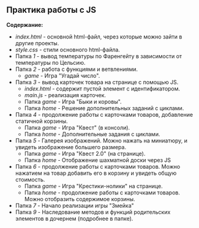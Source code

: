## Практика работы с JS
**Содержание:**
- *index.html* - основной html-файл, через которые можно зайти в другие проекты.
- *style.css* - стили основного html-файла.
- Папка *1* - вывод температуры по Фаренгейту в зависимости от температуры по Цельсию.
- Папка *2* - работа с функциями и ветвлениями.
	- *game* - Игра "Угадай число".
- Папка *3* - вывод карточек товара на странице с помощью JS.
	- *index.html* - содержит пустой элемент с идентификатором.
	- *main.js* - реализация карточек.
	- Папка *game* - Игра "Быки и коровы".
	- Папка *home* - Решение дополнительных заданий с циклами.
- Папка *4* -  продолжение работы с карточками товаров, добавление статичной корзины.
    - Папка *game* - Игра "Квест" (в консоли).
	- Папка *home* - Дополнительные задания с циклами.
- Папка *5* - Галерея изображений. Можно нажать на миниатюру, и увидеть изображение большего размера.
    - Папка *game* - Игра "Квест 2.0" (на странице).
 	- Папка *home* - Отображение шахматной доски через JS
- Папка *6* -  продолжение работы с карточками товаров. Можно нажатием на товар добавить его в корзину и увидеть общую стоимость.
    - Папка *game* - Игра "Крестики-нолики" на странице.
 	- Папка *home* - продолжение работы с карточками товаров. Можно отобразить содержимое корзины.
- Папка *7* - Начало реализации игры "Змейка"
- Папка *9* - Наследование методов и функций родительских элементов в дочернем (подробнее в папке).
